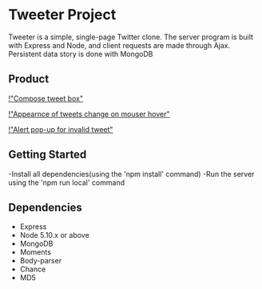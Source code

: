 # Tweeter Project

Tweeter is a simple, single-page Twitter clone. The server program is built with Express and Node, and client requests are made through Ajax. Persistent data story is done with MongoDB


## Product

[!"Compose tweet box"](https://github.com/nombiezinja/tweetr/blob/master/docs/compose-tweet.png?raw=true)

[!"Appearnce of tweets change on mouser hover"](https://github.com/nombiezinja/tweetr/blob/master/docs/hover.png?raw=true)

[!"Alert pop-up for invalid tweet"](https://github.com/nombiezinja/tweetr/blob/master/docs/alert.png?raw=true)


## Getting Started

-Install all dependencies(using the 'npm install' command)
-Run the server using the 'npm run local' command


## Dependencies

- Express
- Node 5.10.x or above
- MongoDB
- Moments
- Body-parser
- Chance
- MD5

